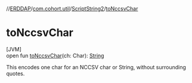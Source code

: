 //[ERDDAP](../../../index.md)/[com.cohort.util](../index.md)/[ScriptString2](index.md)/[toNccsvChar](to-nccsv-char.md)

# toNccsvChar

[JVM]\
open fun [toNccsvChar](to-nccsv-char.md)(ch: Char): [String](https://docs.oracle.com/en/java/javase/17/docs/api/java.base/java/lang/String.html)

This encodes one char for an NCCSV char or String, without surrounding quotes.